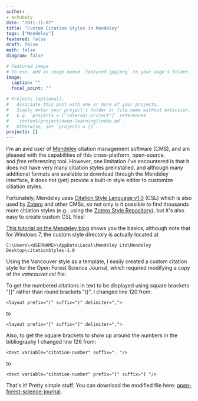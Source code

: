 ```yaml
---
author:
- achubaty
date: "2011-11-07"
title: "Custom Citation Styles in Mendeley"
tags: ["Mendeley"]
featured: false
draft: false
math: false
diagram: false

# Featured image
# To use, add an image named `featured.jpg/png` to your page's folder.
image:
  caption: ""
  focal_point: ""

# Projects (optional).
#   Associate this post with one or more of your projects.
#   Simply enter your project's folder or file name without extension.
#   E.g. `projects = ["internal-project"]` references
#   `content/project/deep-learning/index.md`.
#   Otherwise, set `projects = []`.
projects: []
---
```


I'm an avid user of [Mendeley](http://www.mendeley.com/) citation management software (CMS), and am pleased with the capabilities of this cross-platform, open-source, and *free* referencing tool. However, one limitation I've encountered is that it does not have very many citiation styles preinstalled, and although many additional formats are available to download through the Mendeley interface, it does not (yet) provide a built-in style editor to customize citiation styles.

Fortunately, Mendeley uses [Citation Style Language v1.0](http://citationstyles.org/) (CSL) which is also used by [Zotero](http://www.zotero.org/) and other CMSs, so not only is it possible to find thousands more citiation styles (e.g., using the [Zotero Style Repository](http://www.zotero.org/styles)), but it's also easy to create custom CSL files!

[This tutorial on the Mendeley blog](http://www.mendeley.com/blog/research-tutorials/howto-edit-citation-styles-for-use-in-mendeley/) shows you the basics, although note that for Windows 7, the custom style directory is actually located at

```{bash}
C:\Users\<USERNAME>\AppData\Local\Mendeley Ltd\Mendeley Desktop\citationStyles-1.0
```

Using the Vancouver style as a template, I easily created a custom citation style for the Open Forest Science Journal, which required modifying a copy of the *vancouver.csl* file:

To get the numbered citations in text to be displayed using square brackets "[]" rather than round brackets "()", I changed line 120 from:

```
<layout prefix="(" suffix=")" delimiter=",">
```

to

```
<layout prefix="[" suffix="]" delimiter=",">
```

Also, to get the square brackets to show up around the numbers in the bibliography I changed line 126 from:

```
<text variable="citation-number" suffix=". "/>
```

to

```
<text variable="citation-number" prefix="[" suffix="] "/>
```

That's it! Pretty simple stuff. You can download the modified file here: [open-forest-science-journal](/uploads/2011/11/open-forest-science-journal.csl).
